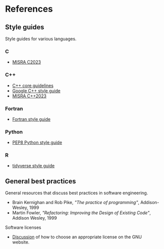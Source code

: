# References

## Style guides

Style guides for various languages.

### C

  * [MISRA C2023](https://misra.org.uk/)

### C++

  * [C++ core guidelines](https://isocpp.github.io/CppCoreGuidelines/CppCoreGuidelines)
  * [Google C++ style guide](https://google.github.io/styleguide/cppguide.html)
  * [MISRA C++2023](https://misra.org.uk/)

### Fortran

  * [Fortran style
    guide](https://fortran-lang.org/learn/best_practices/style_guide/)

### Python

  * [PEP8 Python style guide](https://peps.python.org/pep-0008/)

### R

  * [tidyverse style guide](https://style.tidyverse.org/)


## General best practices

General resources that discuss best practices in software engineering.

  * Brain Kernighan and Rob Pike, *"The practice of programming"*,
    Addison-Wesley, 1999
  * Martin Fowler, *"Refactoring: Improving the Design of Existing Code"*,
    Addison Wesley, 1999


Software licenses

  * [Discussion](https://www.gnu.org/licenses/license-recommendations.en.html)
    of how to choose an appropriate license on the GNU website.
